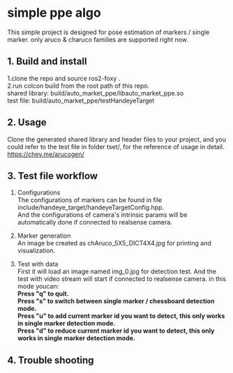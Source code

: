 # simple ppe algo

This simple project is designed for pose estimation of markers / single marker.
only aruco & charuco families are supported right now.



## 1. Build and install
1.clone the repo and source ros2-foxy .  
2.run colcon build from the root path of this repo.  
shared library: build/auto_market_ppe/libauto_market_ppe.so  
test file: build/auto_market_ppe/testHandeyeTarget



## 2. Usage
Clone the generated shared library and header files to your project, and you could refer to the test file in folder tset/, for the reference of usage in detail. 
https://chev.me/arucogen/


## 3. Test file workflow
1. Configurations  
The configurations of markers can be found in file include/handeye_target/handeyeTargetConfig.hpp.  
And the configurations of camera's intrinsic params will be automatically done if connected to realsense camera.

   
2. Marker generation  
An image be created as chAruco_5X5_DICT4X4.jpg for printing and visualization.

3. Test with data  
First it will load an image named img_0.jpg for detection test.
And the test with video stream will start if connected to realsense camera.  in this mode youcan:  
**Press "q" to quit.**  
**Press "s" to switch between single marker / chessboard detection mode.**  
**Press "u" to add current marker id you want to detect, this only works in single marker detection mode.**  
**Press "d" to reduce current marker id you want to detect, this only works in single marker detection mode.**

## 4. Trouble shooting

